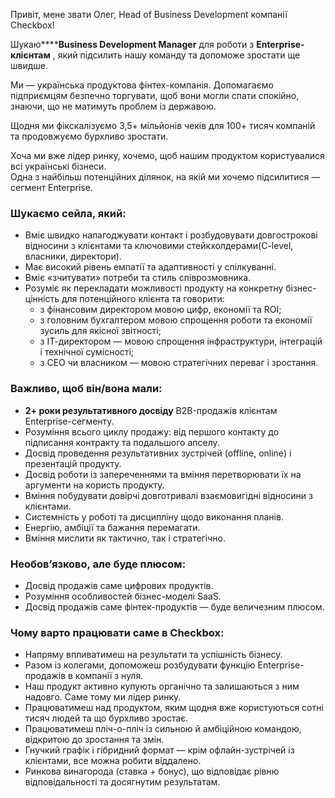 Привіт, мене звати Олег, Head of Business Development компанії Checkbox!

Шукаю******Business Development Manager** для роботи з **Enterprise-клієнтам**
, який підсилить нашу команду та допоможе зростати ще швидше.

Ми — українська продуктова фінтех-компанія. Допомагаємо підприємцям безпечно
торгувати, щоб вони могли спати спокійно, знаючи, що не матимуть проблем із
державою.

Щодня ми фікскалізуємо 3,5+ мільйонів чеків для 100+ тисяч компаній та
продовжуємо бурхливо зростати.

Хоча ми вже лідер ринку, хочемо, щоб нашим продуктом користувалися всі
українські бізнеси.  
Одна з найбільш потенційних ділянок, на якій ми хочемо підсилитися — сегмент
Enterprise.

### **Шукаємо сейла, який:**

  * Вміє швидко налагоджувати контакт і розбудовувати довгострокові відносини з клієнтами та ключовими стейкхолдерами(C-level, власники, директори).
  * Має високий рівень емпатії та адаптивності у спілкуванні.
  * Вміє «зчитувати» потреби та стиль співрозмовника.
  * Розуміє як перекладати можливості продукту на конкретну бізнес-цінність для потенційного клієнта та говорити:
    * з фінансовим директором мовою цифр, економії та ROI;
    * з головним бухгалтером мовою спрощення роботи та економії зусиль для якісної звітності;
    * з ІТ-директором — мовою спрощення інфраструктури, інтеграцій і технічної сумісності;
    * з CEO чи власником — мовою стратегічних переваг і зростання.

### **Важливо, щоб він/вона мали:**

  * **2+ роки результативного досвіду** B2B-продажів клієнтам Enterprise-сегменту.
  * Розуміння всього циклу продажу: від першого контакту до підписання контракту та подальшого апселу.
  * Досвід проведення результативних зустрічей (offline, online) і презентацій продукту.
  * Досвід роботи із запереченнями та вміння перетворювати їх на аргументи на користь продукту.
  * Вміння побудувати довірчі довготривалі взаємовигідні відносини з клієнтами.
  * Системність у роботі та дисципліну щодо виконання планів.
  * Енергію, амбіції та бажання перемагати.
  * Вміння мислити як тактично, так і стратегічно.

### **Необов’язково, але буде плюсом:**

  * Досвід продажів саме цифрових продуктів.
  * Розуміння особливостей бізнес-моделі SaaS.
  * Досвід продажів саме фінтек-продуктів — буде величезним плюсом.

### **Чому варто працювати саме в Checkbox:**

  * Напряму впливатимеш на результати та успішність бізнесу.
  * Разом із колегами, допоможеш розбудувати функцію Enterprise-продажів в компанії з нуля.
  * Наш продукт активно купують органічно та залишаються з ним надовго. Саме тому ми лідер ринку.
  * Працюватимеш над продуктом, яким щодня вже користуються сотні тисяч людей та що бурхливо зростає.
  * Працюватимеш пліч-о-пліч із сильною й амбіційною командою, відкритою до зростання та змін.
  * Гнучкий графік і гібридний формат — крім офлайн-зустрічей із клієнтами, все можна робити віддалено.
  * Ринкова винагорода (ставка + бонус), що відповідає рівню відповідальності та досягнутим результатам.